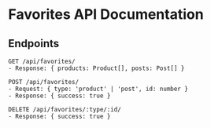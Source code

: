 # Favorites API Documentation

## Endpoints

```
GET /api/favorites/
- Response: { products: Product[], posts: Post[] }

POST /api/favorites/
- Request: { type: 'product' | 'post', id: number }
- Response: { success: true }

DELETE /api/favorites/:type/:id/
- Response: { success: true }
```
